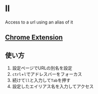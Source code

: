 # ll

Access to a url using an alias of it

[Chrome Extension ](https://chrome.google.com/webstore/detail/fooigjfaidjhelecnjldldjoliodibdp/publish-accepted?utm_source=chrome-ntp-icon#)
---

## 使い方

1. 設定ページでURLの別名を設定
2. `ctrl`+`l`でアドレスバーをフォーカス
3. 続けて`ll`と入力して`Tab`を押す
4. 設定したエイリアス名を入力してアクセス
